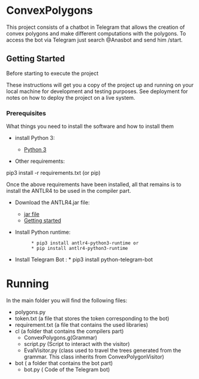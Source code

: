 # ConvexPolygons

This project consists of a chatbot in Telegram that allows the creation of convex polygons and make different computations with the polygons.
To access the bot via Telegram just search @Anasbot and send him /start.

## Getting Started

Before starting to execute the project 

These instructions will get you a copy of the project up and running on your local machine for development and testing purposes. See deployment for notes on how to deploy the project on a live system.

### Prerequisites

What things you need to install the software and how to install them

* install Python 3:

	* [Python 3](https://www.python.org)

* Other requirements:

pip3 install -r requirements.txt (or pip)

Once the above requirements have been installed, all that remains is to install the ANTLR4 to be used in the compiler part.

* Download the ANTLR4.jar file:

	* [jar file](https://www.antlr.org/download/antlr-4.8-complete.jar)
	* [Getting started](https://github.com/antlr/antlr4/blob/master/doc/getting-started.md)

* Install Python runtime:

			* pip3 install antlr4-python3-runtime or
			* pip install antlr4-python3-runtime

* Install Telegram Bot :
			* pip3 install python-telegram-bot


# Running
In the main folder you will find the following files:
	
* polygons.py
* token.txt (a file that stores the token corresponding to the bot)
* requirement.txt (a file that contains the used libraries)
* cl (a folder that contains the compilers part)
	* ConvexPolygons.g(Grammar)
	* script.py (Script to interact with the visitor)
	* EvalVisitor.py (class used to travel the trees generated from the grammar. This class inherits from ConvexPolygonVisitor)
* bot ( a folder that contains the bot part)
	* bot.py ( Code of the Telegram bot)

